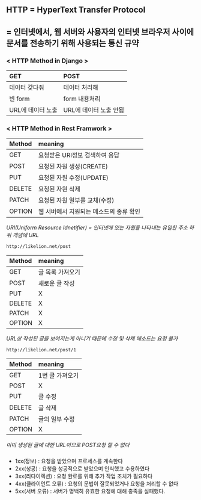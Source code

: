 ## HTTP = HyperText Transfer Protocol

## = 인터넷에서, 웹 서버와 사용자의 인터넷 브라우저 사이에 문서를 전송하기 위해 사용되는 통신 규약

### < HTTP Method in Django >

| GET               | POST                   |
| :---------------- | :--------------------- |
| 데이터 갖다줘     | 데이터 처리해          |
| 빈 form           | form 내용처리          |
| URL에 데이터 노출 | URL에 데이터 노출 안됨 |

### < HTTP Method in Rest Framwork >

| Method | meaning                                 |
| :----- | :-------------------------------------- |
| GET    | 요청받은 URI정보 검색하여 응답          |
| POST   | 요청된 자원 생성(CREATE)                |
| PUT    | 요청된 자원 수정(UPDATE)                |
| DELETE | 요청된 자원 삭제                        |
| PATCH  | 요청된 자원 일부를 교체(수정)           |
| OPTION | 웹 서버에서 지원되는 메소드의 종류 확인 |

_URI(Uniform Resource Idnetifier) = 인터넷에 있는 자원을 나타내는 유일한 주소_
_하위 개념에 URL_

`http://likelion.net/post`

| Method | meaning          |
| :----- | :--------------- |
| GET    | 글 목록 가져오기 |
| POST   | 새로운 글 작성   |
| PUT    | X                |
| DELETE | X                |
| PATCH  | X                |
| OPTION | X                |

_URL상 작성된 글을 보여지는게 아니기 때문에 수정 및 삭제 메소드는 요청 불가_

`http://likelion.net/post/1`

| Method | meaning         |
| :----- | :-------------- |
| GET    | 1번 글 가져오기 |
| POST   | X               |
| PUT    | 글 수정         |
| DELETE | 글 삭제         |
| PATCH  | 글의 일부 수정  |
| OPTION | X               |

_이미 생성된 글에 대한 URL이므로 POST요청 할 수 없다_

### <HTTP Response>

-   1xx(정보) : 요청을 받았으며 프로세스를 계속한다
-   2xx(성공) : 요청을 성공적으로 받았으며 인식했고 수용하였다
-   3xx(리다이렉션) : 요청 완료를 위해 추가 작업 조치가 필요하다
-   4xx(클라이언트 오류) : 요청의 문법이 잘못되었거나 요청을 처리할 수 없다
-   5xx(서버 오류) : 서버가 명백히 유효한 요청에 대해 충족을 실패했다.
